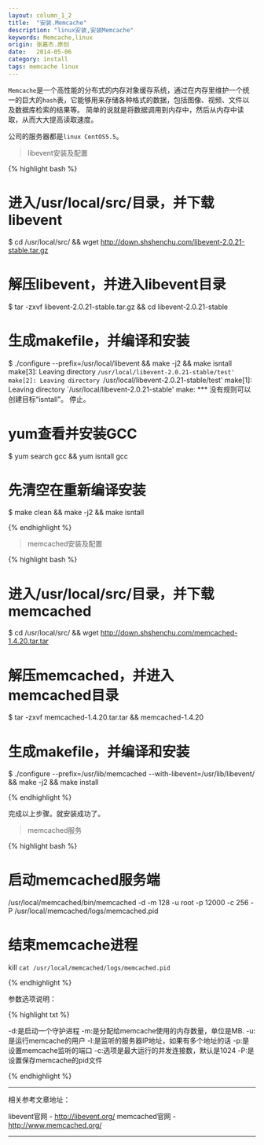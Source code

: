 ```yaml
---
layout: column_1_2
title:  "安装.Memcache"
description: "linux安装,安装Memcache"
keywords: Memcache,linux
origin: 张嘉杰.原创
date:   2014-05-06
category: install
tags: memcache linux
---
```

`Memcache`是一个高性能的分布式的内存对象缓存系统，通过在内存里维护一个统一的巨大的`hash`表，它能够用来存储各种格式的数据，包括图像、视频、文件以及数据库检索的结果等。
简单的说就是将数据调用到内存中，然后从内存中读取，从而大大提高读取速度。
<!--more-->
公司的服务器都是`linux CentOS5.5`。

> libevent安装及配置

{% highlight bash %}

# 进入/usr/local/src/目录，并下载libevent
$ cd /usr/local/src/ && wget http://down.shshenchu.com/libevent-2.0.21-stable.tar.gz

# 解压libevent，并进入libevent目录
$ tar -zxvf libevent-2.0.21-stable.tar.gz && cd libevent-2.0.21-stable

# 生成makefile，并编译和安装
$ ./configure --prefix=/usr/local/libevent && make -j2 && make isntall
make[3]: Leaving directory `/usr/local/libevent-2.0.21-stable/test'
make[2]: Leaving directory `/usr/local/libevent-2.0.21-stable/test'
make[1]: Leaving directory `/usr/local/libevent-2.0.21-stable'
make: *** 没有规则可以创建目标“isntall”。 停止。

# yum查看并安装GCC
$ yum search gcc && yum isntall gcc

# 先清空在重新编译安装
$ make clean && make -j2 && make isntall

{% endhighlight %}

> memcached安装及配置

{% highlight bash %}

# 进入/usr/local/src/目录，并下载memcached
$ cd /usr/local/src/ && wget http://down.shshenchu.com/memcached-1.4.20.tar.tar

# 解压memcached，并进入memcached目录
$ tar -zxvf memcached-1.4.20.tar.tar && memcached-1.4.20

# 生成makefile，并编译和安装
$ ./configure --prefix=/usr/lib/memcached --with-libevent=/usr/lib/libevent/ && make -j2 && make install

{% endhighlight %}

完成以上步骤。就安装成功了。  

> memcached服务

{% highlight bash %}

# 启动memcached服务端
/usr/local/memcached/bin/memcached -d -m 128 -u root -p 12000 -c 256 -P /usr/local/memcached/logs/memcached.pid

# 结束memcache进程
kill `cat /usr/local/memcached/logs/memcached.pid`

{% endhighlight %}

参数选项说明：

{% highlight txt %}

-d:是启动一个守护进程
-m:是分配给memcache使用的内存数量，单位是MB.
-u:是运行memcache的用户
-l:是监听的服务器IP地址，如果有多个地址的话
-p:是设置memcache监听的端口
-c:选项是最大运行的并发连接数，默认是1024
-P:是设置保存memcache的pid文件

{% endhighlight %}

-----------------------

相关参考文章地址：

libevent官网 - <http://libevent.org/>
memcached官网 - <http://www.memcached.org/>

-----------------------
